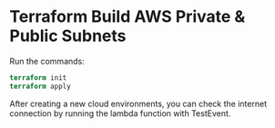 # Terraform Build AWS Private & Public Subnets
Run the commands:
```terraform
terraform init
terraform apply
```
After creating a new cloud environments, you can check the internet connection by running the lambda function with TestEvent.
